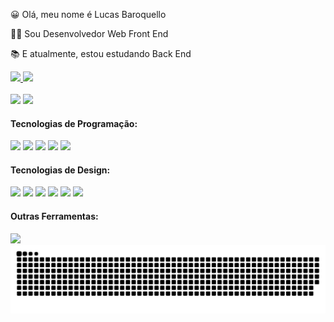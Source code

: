 <main>
  <section>
    <div>
      <p>😀 Olá, meu nome é Lucas Baroquello</p>
      <p>👨‍💻 Sou Desenvolvedor Web Front End</p>
      <p>📚 E atualmente, estou estudando Back End</p>
    </div>
  </section>
  <section>
    <div>
      <a target="_blank" rel="noopener" href="https://www.linkedin.com/in/lucas-baroquello/">
        <img src="https://img.shields.io/badge/LinkedIn-0077B5?style=for-the-badge&logo=linkedin&logoColor=white" />
      </a>
      <a href="https://api.whatsapp.com/send/?phone=5511941139277">
        <img src="https://img.shields.io/badge/WhatsApp-25D366?style=for-the-badge&logo=whatsapp&logoColor=white" />
      </a>
    </div>
  </section>
  <br/>
  <section>
    <div>
      <img height="150px" src="https://github-readme-stats.vercel.app/api?username=lucascbb&show_icons=true&theme=transparent" />
      <img height="150px" src="https://github-readme-stats.vercel.app/api/top-langs/?username=lucascbb&layout=compact&langs_count=16&theme=transparent" />
    </div>
  </section>
  <section>
    <div>
      <h4>Tecnologias de Programação:</h6>
      <img src="https://img.shields.io/badge/JavaScript-F7DF1E?style=for-the-badge&logo=javascript&logoColor=black" />
      <img src="https://img.shields.io/badge/HTML5-E34F26?style=for-the-badge&logo=html5&logoColor=white" />
      <img src="https://img.shields.io/badge/CSS3-1572B6?style=for-the-badge&logo=css3&logoColor=white" />
      <img src="https://img.shields.io/badge/React-20232A?style=for-the-badge&logo=react&logoColor=61DAFB" />
      <img src="https://img.shields.io/badge/Jest-323330?style=for-the-badge&logo=Jest&logoColor=white" />
    </div>
    <div>
      <h4>Tecnologias de Design:</h6>
      <img src="https://img.shields.io/badge/Figma-F24E1E?style=for-the-badge&logo=figma&logoColor=white" />
      <img src="https://img.shields.io/badge/Adobe%20Photoshop-31A8FF?style=for-the-badge&logo=Adobe%20Photoshop&logoColor=black" />
      <img src="https://img.shields.io/badge/Adobe%20Illustrator-FF9A00?style=for-the-badge&logo=adobe%20illustrator&logoColor=white" />
      <img src="https://img.shields.io/badge/Adobe%20InDesign-FF3366?style=for-the-badge&logo=Adobe%20InDesign&logoColor=white" />
      <img src="https://img.shields.io/badge/Adobe%20Premiere%20Pro-9999FF?style=for-the-badge&logo=Adobe%20Premiere%20Pro&logoColor=white" />
      <img src="https://img.shields.io/badge/blender-%23F5792A.svg?style=for-the-badge&logo=blender&logoColor=white" />
    </div>
    <div>
      <h4>Outras Ferramentas:</h6>
      <img src="https://img.shields.io/badge/Trello-0052CC?style=for-the-badge&logo=trello&logoColor=white" />
    </div>
  </section>
  <section>
    <img src="https://github.com/lucascbb/lucascbb/blob/output/github-contribution-grid-snake.svg" alt="snake animation">
  </section>
</main>
